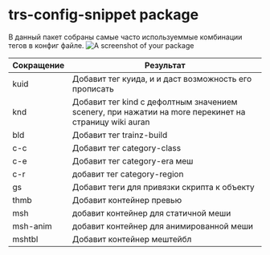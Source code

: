 # trs-config-snippet package

В данный пакет собраны самые часто используеммые комбинации тегов в конфиг файле.
![A screenshot of your package](https://f.cloud.github.com/assets/69169/2290250/c35d867a-a017-11e3-86be-cd7c5bf3ff9b.gif)


| Сокращение  | Результат |
|-----------|--------|
| kuid | Добавит тег куида, и и даст возможность его прописать	|
| knd	 | Добавит тег kind с дефолтным значением scenery, при нажатии на more перекинет на страницу wiki auran	|
| bld	 | Добавит тег trainz-build	|
| c-c	 | Добавит тег category-class	|
| c-e	 | Добавит тег category-era меш	|
| c-r	 | добавит тег category-region	|
| gs	 | Добавит теги для привязки скрипта к объекту	|
| thmb	 | Добавит контейнер превью	|
| msh	 | добавит контейнер для статичной меши	|
| msh-anim	 | добавит контейнер для анимированной меши	|
| mshtbl	 | Добавит контейнер мештейбл	|
